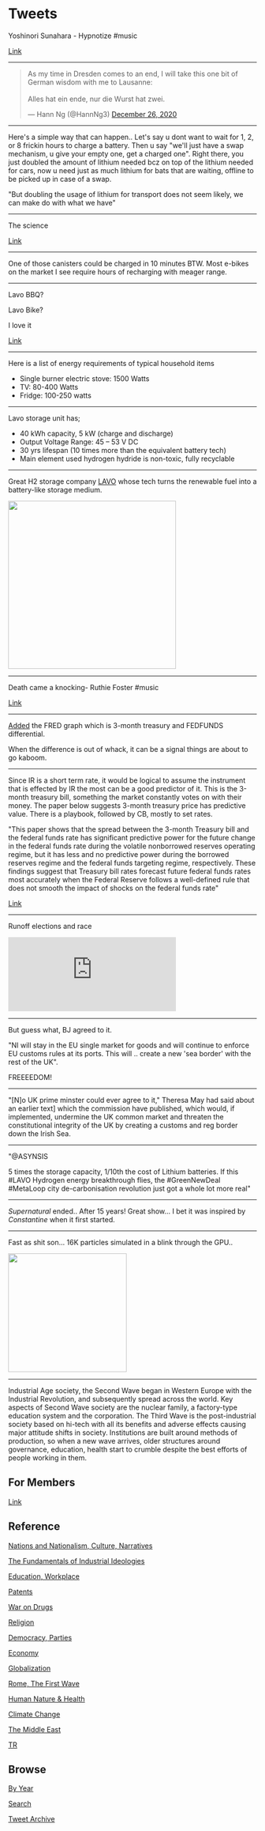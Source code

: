 # Tweets

Yoshinori Sunahara - Hypnotize \#music

[Link](https://youtu.be/MzCi5kr4Aak)

---

<blockquote class="twitter-tweet"><p lang="en" dir="ltr">As my time in Dresden comes to an end, I will take this one bit of German wisdom with me to Lausanne:<br><br>Alles hat ein ende, nur die Wurst hat zwei.</p>&mdash; Hann Ng (@HannNg3) <a href="https://twitter.com/HannNg3/status/1342853384643239947?ref_src=twsrc%5Etfw">December 26, 2020</a></blockquote> <script async src="https://platform.twitter.com/widgets.js" charset="utf-8"></script>

---

Here's a simple way that can happen..  Let's say u dont want to wait
for 1, 2, or 8 frickin hours to charge a battery. Then u say "we'll
just have a swap mechanism, u give your empty one, get a charged
one". Right there, you just doubled the amount of lithium needed bcz
on top of the lithium needed for cars, now u need just as much lithium
for bats that are waiting, offline to be picked up in case of a swap.

"But doubling the usage of lithium for transport does not seem likely,
we can make do with what we have"

---

The science

[Link](https://youtu.be/LS9tbtrKWNE?t=2287)

---

One of those canisters could be charged in 10 minutes BTW. Most
e-bikes on the market I see require hours of recharging with meager
range. 

---

Lavo BBQ?

Lavo Bike?

I love it

[Link](https://youtu.be/LS9tbtrKWNE?t=4643)

---

Here is a list of energy requirements of typical household items

* Single burner electric stove: 1500 Watts
* TV: 80-400 Watts
* Fridge: 100-250 watts

---

Lavo storage unit has;

* 40 kWh capacity, 5 kW (charge and discharge)
* Output Voltage Range: 45 – 53 V DC
* 30 yrs lifespan (10 times more than the equivalent battery tech)
* Main element used hydrogen hydride is non-toxic, fully recyclable

---

Great H2 storage company [LAVO](https://lavo.com.au) whose tech turns
the renewable fuel into a battery-like storage medium.

<img width="340" src="https://drive.google.com/uc?export=view&id=1_estbcX6JjX12n3KzA9Df0snA5cB4piE"/>

---

Death came a knocking- Ruthie Foster \#music

[Link](https://youtu.be/fHIiWQLhfp4)

---

[Added](2019/05/stats.md#t3mff) the FRED graph which is 3-month
treasury and FEDFUNDS differential. 

When the difference is out of whack, it can be a signal things are
about to go kaboom.

---

Since IR is a short term rate, it would be logical to assume the
instrument that is effected by IR the most can be a good predictor of
it. This is the 3-month treasury bill, something the market constantly
votes on with their money. The paper below suggests 3-month treasury
price has predictive value. There is a playbook, followed by CB,
mostly to set rates.

"This paper shows that the spread between the 3-month Treasury bill and
the federal funds rate has significant predictive power for the future
change in the federal funds rate during the volatile nonborrowed
reserves operating regime, but it has less and no predictive power
during the borrowed reserves regime and the federal funds targeting
regime, respectively. These findings suggest that Treasury bill rates
forecast future federal funds rates most accurately when the Federal
Reserve follows a well-defined rule that does not smooth the impact of
shocks on the federal funds rate"

[Link](http://dept.ku.edu/~empirics/Courses/Econ918/Simon-90.pdf)

---

Runoff elections and race

<iframe width="340" src="https://www.youtube.com/embed/XIaF5vfvrEs?start=157&end=229" frameborder="0" allow="accelerometer; autoplay; clipboard-write; encrypted-media; gyroscope; picture-in-picture" allowfullscreen></iframe>

---

But guess what, BJ agreed to it.

"NI will stay in the EU single market for goods and will continue to
enforce EU customs rules at its ports. This will .. create a new 'sea
border' with the rest of the UK".

FREEEEDOM!

---

"[N]o UK prime minster could ever agree to it," Theresa May had said
about an earlier text] which the commission have published, which
would, if implemented, undermine the UK common market and threaten the
constitutional integrity of the UK by creating a customs and reg
border down the Irish Sea.

---

"@ASYNSIS

5 times the storage capacity, 1/10th the cost of Lithium batteries.
If this #LAVO Hydrogen energy breakthrough flies, the #GreenNewDeal
\#MetaLoop city de-carbonisation revolution just got a whole lot more
real"

---

*Supernatural* ended.. After 15 years! Great show... I bet it was
 inspired by *Constantine* when it first started.

---

Fast as shit son... 16K particles simulated in a blink through the
GPU..

<img width="240" src="https://drive.google.com/uc?export=view&id=1egl3wROzd8_VBA9qqEnVLwz1dBQmuYmi"/>

---

Industrial Age society, the Second Wave began in Western Europe with
the Industrial Revolution, and subsequently spread across the
world. Key aspects of Second Wave society are the nuclear family, a
factory-type education system and the corporation. The Third Wave is
the post-industrial society based on hi-tech with all its benefits and
adverse effects causing major attitude shifts in society. Institutions
are built around methods of production, so when a new wave arrives,
older structures around governance, education, health start to crumble
despite the best efforts of people working in them.

## For Members

[Link](https://thirdwave-members.herokuapp.com)

## Reference

[Nations and Nationalism, Culture, Narratives](/2013/02/nations-and-nationalism.md)

[The Fundamentals of Industrial Ideologies](/2011/04/fundamentals-of-industrial-ideologies.md)

[Education, Workplace](2017/09/education-workplace.md)

[Patents](/2018/09/patents.md)

[War on Drugs](/2019/11/war-on-drugs.md)

[Religion](/2015/04/god-religion.md)

[Democracy, Parties](/2016/11/democracy.md)

[Economy](/2018/05/economy.md)

[Globalization](/2018/09/globalization.md)

[Rome, The First Wave](/2017/12/rome.md)

[Human Nature & Health](/2020/07/human-nature.md)

[Climate Change](/2018/12/climate.md)

[The Middle East](/2019/07/middleeast.md)

[TR](../tr)

## Browse

[By Year](years.md)

[Search](search.html)

[Tweet Archive](/tweets/README.md)


